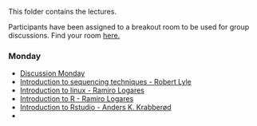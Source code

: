 This folder contains the lectures.

Participants have been assigned to a breakout room to be used for group discussions.
Find your room [here.](Breakout_groups.pdf)


### Monday
- [Discussion Monday](Group_work_Monday.pdf)
- [Introduction to sequencing techniques - Robert Lyle](20210503_Lyle.pdf)
- [Introduction to linux - Ramiro Logares](./../intro.to.unix/intro.to.unix.pdf)
- [Introduction to R - Ramiro Logares](./../intro.to.r/intro.to.R.pdf)
- [Introduction to Rstudio - Anders K. Krabberød](intro.to.Rstudio/RStudio_intro.pdf)
-
